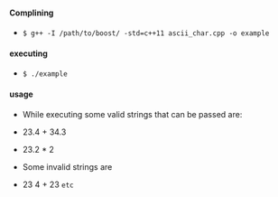 #### Complining

- `$ g++ -I /path/to/boost/ -std=c++11 ascii_char.cpp -o example`

#### executing

- `$ ./example`

#### usage

- While executing some valid strings that can be passed are:
- 23.4 + 34.3
- 23.2 * 2

- Some invalid strings are
- 23 4 + 23 `etc`
